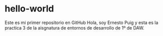 # hello-world
Este es mi primer repositorio en GitHub
Hola, soy Ernesto Puig y esta es la practica 3 de la aisgnatura de entornos de desarrollo de 1º de DAW.
